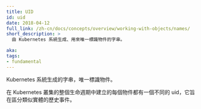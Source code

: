 ```yaml
---
title: UID
id: uid
date: 2018-04-12
full_link: /zh-cn/docs/concepts/overview/working-with-objects/names/
short_description: >
  由 Kubernetes 系統生成、用來唯一標識物件的字串。

aka: 
tags:
- fundamental
---
```


<!--
---
title: UID
id: uid
date: 2018-04-12
full_link: /docs/concepts/overview/working-with-objects/names
short_description: >
  A Kubernetes systems-generated string to uniquely identify objects.

aka: 
tags:
- fundamental
---
-->

<!--
 A Kubernetes systems-generated string to uniquely identify objects.
-->

Kubernetes 系統生成的字串，唯一標識物件。

<!--more--> 

<!--
Every object created over the whole lifetime of a Kubernetes cluster has a distinct UID. It is intended to distinguish between historical occurrences of similar entities.
-->

在 Kubernetes 叢集的整個生命週期中建立的每個物件都有一個不同的 uid，它旨在區分類似實體的歷史事件。


